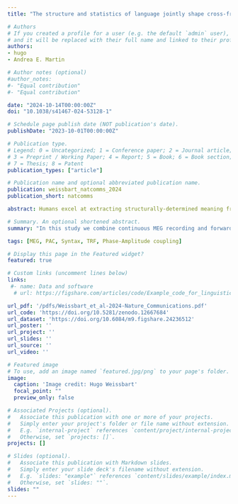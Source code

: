 ```yaml
---
title: "The structure and statistics of language jointly shape cross-frequency neural dynamics during spoken language comprehension"

# Authors
# If you created a profile for a user (e.g. the default `admin` user), write the username (folder name) here 
# and it will be replaced with their full name and linked to their profile.
authors:
- hugo
- Andrea E. Martin

# Author notes (optional)
#author_notes:
#- "Equal contribution"
#- "Equal contribution"

date: "2024-10-14T00:00:00Z"
doi: "10.1038/s41467-024-53128-1"

# Schedule page publish date (NOT publication's date).
publishDate: "2023-10-01T00:00:00Z"

# Publication type.
# Legend: 0 = Uncategorized; 1 = Conference paper; 2 = Journal article;
# 3 = Preprint / Working Paper; 4 = Report; 5 = Book; 6 = Book section;
# 7 = Thesis; 8 = Patent
publication_types: ["article"]

# Publication name and optional abbreviated publication name.
publication: weissbart_natcomms_2024
publication_short: natcomms

abstract: Humans excel at extracting structurally-determined meaning from speech despite inherent physical variability. This study explores the brain’s ability to predict and understand spoken language robustly. It investigates the relationship between structural and statistical language knowledge in brain dynamics, focusing on phase and amplitude modulation. Using syntactic features from constituent hierarchies and surface statistics from a transformer model as predictors of forward encoding models, we reconstructed cross-frequency neural dynamics from MEG data during audiobook listening. Our findings challenge a strict separation of linguistic structure and statistics in the brain, with both aiding neural signal reconstruction. Syntactic features have a more temporally spread impact, and both word entropy and the number of closing syntactic constituents are linked to the phase-amplitude coupling of neural dynamics, implying a role in temporal prediction and cortical oscillation alignment during speech processing. Our results indicate that structured and statistical information jointly shape neural dynamics during spoken language comprehension and suggest an integration process via a cross-frequency coupling mechanism.

# Summary. An optional shortened abstract.
summary: "In this study we combine continuous MEG recording and forward modelling (temporal response functions) to measure phase-amplitude coupling evoked by distinct linguistic features in spoken language comprehension. We show that both structural and statistical language knowledge jointly shape neural dynamics."

tags: [MEG, PAC, Syntax, TRF, Phase-Amplitude coupling]

# Display this page in the Featured widget?
featured: true

# Custom links (uncomment lines below)
links:
 #- name: Data and software
  # url: https://figshare.com/articles/code/Example_code_for_linguistic_TRFs_in_delta_band/9034481/3

url_pdf: '/pdfs/Weissbart_et_al-2024-Nature_Communications.pdf'
url_code: 'https://doi.org/10.5281/zenodo.12667684'
url_dataset: 'https://doi.org/10.6084/m9.figshare.24236512'
url_poster: ''
url_project: ''
url_slides: ''
url_source: ''
url_video: ''

# Featured image
# To use, add an image named `featured.jpg/png` to your page's folder. 
image:
  caption: 'Image credit: Hugo Weissbart'
  focal_point: ""
  preview_only: false

# Associated Projects (optional).
#   Associate this publication with one or more of your projects.
#   Simply enter your project's folder or file name without extension.
#   E.g. `internal-project` references `content/project/internal-project/index.md`.
#   Otherwise, set `projects: []`.
projects: []

# Slides (optional).
#   Associate this publication with Markdown slides.
#   Simply enter your slide deck's filename without extension.
#   E.g. `slides: "example"` references `content/slides/example/index.md`.
#   Otherwise, set `slides: ""`.
slides: ""
---
```


<!-- {{% callout note %}}
Click the *Cite* button above to demo the feature to enable visitors to import publication metadata into their reference management software.
{{% /callout %}}

{{% callout note %}}
Create your slides in Markdown - click the *Slides* button to check out the example.
{{% /callout %}}

Supplementary notes can be added here, including [code, math, and images](https://wowchemy.com/docs/writing-markdown-latex/). -->
